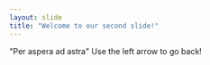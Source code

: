```yaml
---
layout: slide
title: "Welcome to our second slide!"
---
```

"Per aspera ad astra"
Use the left arrow to go back!
